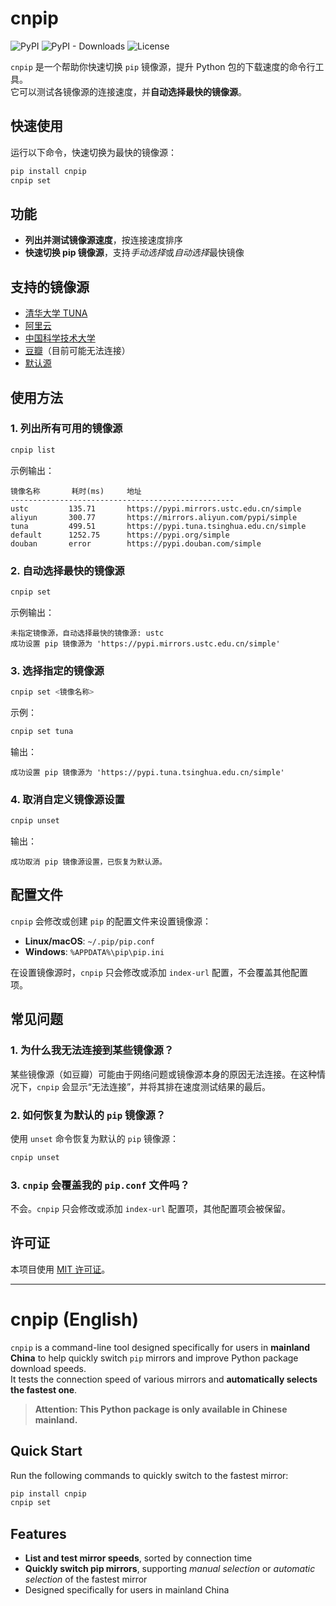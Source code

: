 # cnpip

![PyPI](https://img.shields.io/pypi/v/cnpip)
![PyPI - Downloads](https://img.shields.io/pypi/dm/cnpip)
![License](https://img.shields.io/github/license/caoergou/cnpip)


`cnpip` 是一个帮助你快速切换 `pip` 镜像源，提升 Python 包的下载速度的命令行工具。  
它可以测试各镜像源的连接速度，并**自动选择最快的镜像源**。


## 快速使用

运行以下命令，快速切换为最快的镜像源：

```bash
pip install cnpip
cnpip set
```

## 功能

- **列出并测试镜像源速度**，按连接速度排序
- **快速切换 pip 镜像源**，支持*手动选择*或*自动选择*最快镜像

## 支持的镜像源

- [清华大学 TUNA](https://pypi.tuna.tsinghua.edu.cn/simple)
- [阿里云](https://mirrors.aliyun.com/pypi/simple)
- [中国科学技术大学](https://pypi.mirrors.ustc.edu.cn/simple)
- [豆瓣](https://pypi.douban.com/simple)（目前可能无法连接）
- [默认源](https://pypi.org/simple)

## 使用方法

### 1. 列出所有可用的镜像源

```bash
cnpip list
```

示例输出：

```
镜像名称       耗时(ms)     地址
--------------------------------------------------
ustc         135.71       https://pypi.mirrors.ustc.edu.cn/simple
aliyun       300.77       https://mirrors.aliyun.com/pypi/simple
tuna         499.51       https://pypi.tuna.tsinghua.edu.cn/simple
default      1252.75      https://pypi.org/simple
douban       error        https://pypi.douban.com/simple
```

### 2. 自动选择最快的镜像源

```bash
cnpip set
```

示例输出：

```
未指定镜像源，自动选择最快的镜像源: ustc
成功设置 pip 镜像源为 'https://pypi.mirrors.ustc.edu.cn/simple'
```

### 3. 选择指定的镜像源

```bash
cnpip set <镜像名称>
```

示例：

```bash
cnpip set tuna
```

输出：

```
成功设置 pip 镜像源为 'https://pypi.tuna.tsinghua.edu.cn/simple'
```

### 4. 取消自定义镜像源设置

```bash
cnpip unset
```

输出：

```
成功取消 pip 镜像源设置，已恢复为默认源。
```

## 配置文件

`cnpip` 会修改或创建 `pip` 的配置文件来设置镜像源：

- **Linux/macOS**: `~/.pip/pip.conf`
- **Windows**: `%APPDATA%\pip\pip.ini`

在设置镜像源时，`cnpip` 只会修改或添加 `index-url` 配置，不会覆盖其他配置项。

## 常见问题

### 1. 为什么我无法连接到某些镜像源？

某些镜像源（如豆瓣）可能由于网络问题或镜像源本身的原因无法连接。在这种情况下，`cnpip` 会显示“无法连接”，并将其排在速度测试结果的最后。

### 2. 如何恢复为默认的 `pip` 镜像源？

使用 `unset` 命令恢复为默认的 `pip` 镜像源：

```bash
cnpip unset
```

### 3. `cnpip` 会覆盖我的 `pip.conf` 文件吗？

不会。`cnpip` 只会修改或添加 `index-url` 配置项，其他配置项会被保留。

## 许可证

本项目使用 [MIT 许可证](LICENSE)。

---

# cnpip (English)

`cnpip` is a command-line tool designed specifically for users in **mainland China** to help quickly switch `pip`
mirrors and improve Python package download speeds.       
It tests the connection speed of various mirrors and **automatically selects the fastest one**.

> **Attention: This Python package is only available in Chinese mainland.**

## Quick Start

Run the following commands to quickly switch to the fastest mirror:

```bash
pip install cnpip
cnpip set
```

## Features

- **List and test mirror speeds**, sorted by connection time
- **Quickly switch pip mirrors**, supporting *manual selection* or *automatic selection* of the fastest mirror
- Designed specifically for users in mainland China

